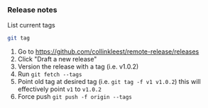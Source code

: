 ### Release notes
List current tags
```bash
git tag
```

1. Go to https://github.com/collinkleest/remote-release/releases
2. Click "Draft a new release"
3. Version the release with a tag (i.e. v1.0.2)
4. Run `git fetch --tags`
5. Point old tag at desired tag (i.e. `git tag -f v1 v1.0.2`) this will effectively point `v1` to `v1.0.2`
6. Force push `git push -f origin --tags`